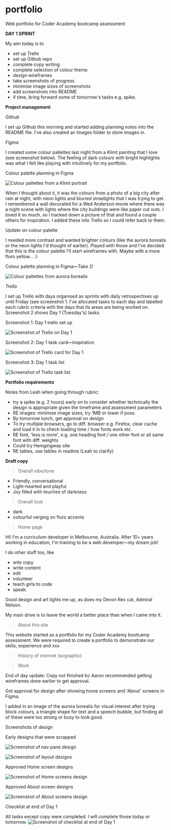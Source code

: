 # portfolio
Web portfolio for Coder Academy bootcamp assessment

**DAY 1 SPRINT**

My aim today is to
- set up Trello
- set up Github repo
- complete copy writing
- complete selection of colour theme
- design wireframes
- take screenshots of progress 
- minimise image sizes of screenshots
- add screenshots into README
- if time, bring forward some of tomorrow's tasks e.g. spike.

**Project management**

*Github*

I set up Github this morning and started adding planning notes into the README file. I've also created an Images folder to store images in.

*Figma*

I created some colour pallettes last night from a Klimt painting that I love (see screenshot below). The feeling of dark colours with bright highlights was what I felt like playing with intuitively for my portfolio. 

Colour palette planning in Figma

![Colour pallettes from a Klimt portrait](Images/Figma_ColourPalettes.png)

When I thought about it, it was the colours from a photo of a big city after rain at night, with neon lights and blurred streelights that I was trying to get. I remembered a wall decorated for a Wed Anderson movie where there was a night scene with lights where the city buildings were like paper cut outs. I loved it so much, so I tracked down a picture of that and found a couple others for inspiration. I added these into Trello so I could refer back to them. 

Update on colour palette

I needed more contrast and wanted brighter colours (like the aurora borealis or the neon lights I'd thought of earlier). Played with those and I've decided that this is the colour palette I'll start wireframes with. Maybe with a more fluro yellow... :)

Colour palette planning in Figma—Take 2!

![Colour pallettes from aurora borealis](Images/Figma_ColourPalette_Take2.png)


*Trello*

I set up Trello with days organised as sprints with daily retrospectives up until Friday (see screenshot 1. I've allocated tasks to each day and labelled each rubric criteria with the days that its areas are being worked on. Screenshot 2 shows Day 1 (Tuesday's) tasks. 

Screenshot 1: Day 1 trello set up

![Screenshot of Trello on Day 1](Images/Trello_Day1_screenshot.png)

Screenshot 2: Day 1 task card—inspiration

![Screenshot of Trello card for Day 1](Images/Trello_Day1_TaskCard_Inspo.png)

Screenshot 3: Day 1 task list

![Screenshot of Trello task list](Images/Trello_Day1_TaskList.png)


**Portfolio requirements**

Notes from Leah when going through rubric: 
- try a spike (e.g. 2 hours) early on to consider whether technically the design is appropriate given the timeframe and assessment parameters
- RE images: minimise image sizes, try 1MB or lower if poss. 
- By tomorrow lunch, get approval on design
- To try multiple browsers, go to diff. browser e.g. Firefox, clear cache and load it in to check loading time / how fonts work etc. 
- RE font, 'less is more', e.g. one heading font / one other font or all same font with diff. weights
- Could try Hemgingway site
- RE tables, use tables in readme (Leah to clarify)
  
**Draft copy**

> Overall vibe/tone

- Friendly, conversational
- Light-hearted and playful
- Joy filled with touches of darkness

> Overall look
- dark
- colourful verging on fluro accents

> Home page

Hi! I'm a curriculum developer in Melbourne, Australia. After 10+ years working in education, I'm training to be a web developer—my dream job! 

I do other stuff too, like
- wite copy
- write content
- edit
- volunteer
- teach girls to code
- speak.

Good design and art lights me up, as does my Devon Rex cat, Admiral Nelson. 

My main drive is to leave the world a better place than when I came into it.


> About this site

This website started as a portfolio for my Coder Academy bootcamp assessment. We were required to create a portfolio to demonstrate our skills, experience and xxx



> History of internet (w/graphic)


> Work

End of day update:
Copy not finished bc Aaron recommended getting wireframes done earlier to get approval. 

Got approval for design after showing home screens and 'About' screens in Figma. 

I added in an image of the aurora borealis for visual interest after trying block colours, a triangle shape for text and a speech bubble, but finding all of these were too strong or busy to look good. 

Screenshots of design 

Early designs that were scrapped

![Screenshot of nav pane design](Images/Figma_EarlyDesign_Navpane.png)


![Screenshot of layout designs](Images/Figma_EarlyDesign_scrapped.png)

Approved Home screen designs

![Screenshot of Home screens design](Images/Figma_HomeScreen_Approved.png)


Approved About screen designs

![Screenshot of About screens design](Images/Figma_AboutScreen_approved.png)

Checklist at end of Day 1


All tasks except copy were completed. I will complete those today or tomorrow. 
![Screenshot of checklist at end of Day 1](Images/Checklist_EndDay1.png)

